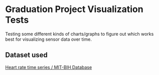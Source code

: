 # Graduation Project Visualization Tests
Testing some different kinds of charts/graphs to figure out which works best for visualizing sensor data over time.

## Dataset used
[Heart rate time series / MIT-BIH Database](https://www.kaggle.com/datasets/ahmadsaeed1007/heart-rate-time-series-mitbih-database?resource=download)